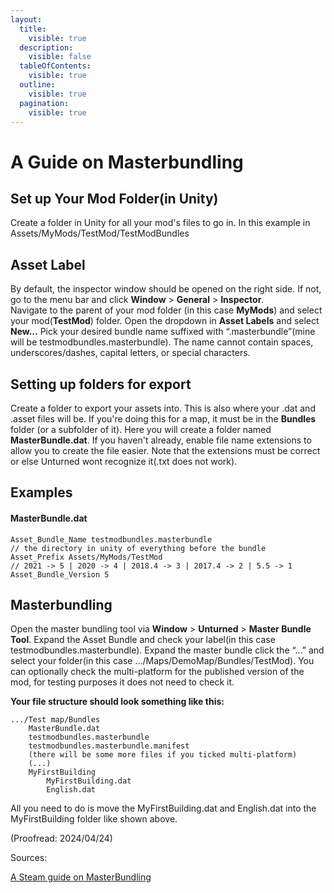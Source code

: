 ```yaml
---
layout:
  title:
    visible: true
  description:
    visible: false
  tableOfContents:
    visible: true
  outline:
    visible: true
  pagination:
    visible: true
---
```


# A Guide on Masterbundling

## Set up Your Mod Folder(in Unity)

Create a folder in Unity for all your mod's files to go in. In this example in Assets/MyMods/TestMod/TestModBundles

## Asset Label

By default, the inspector window should be opened on the right side. If not, go to the menu bar and click **Window** > **General** > **Inspector**. \
Navigate to the parent of your mod folder (in this case **MyMods**) and select your mod(**TestMod**) folder. Open the dropdown in **Asset Labels** and select **New...** Pick your desired bundle name suffixed with “.masterbundle”(mine will be testmodbundles.masterbundle). The name cannot contain spaces, underscores/dashes, capital letters, or special characters.

## Setting up folders for export

Create a folder to export your assets into. This is also where your .dat and .asset files will be. If you're doing this for a map, it must be in the **Bundles** folder (or a subfolder of it). Here you will create a folder named **MasterBundle.dat**. If you haven't already, enable file name extensions to allow you to create the file easier. Note that the extensions must be correct or else Unturned wont recognize it(.txt does not work).

## Examples

#### MasterBundle.dat

```
Asset_Bundle_Name testmodbundles.masterbundle 
// the directory in unity of everything before the bundle
Asset_Prefix Assets/MyMods/TestMod
// 2021 -> 5 | 2020 -> 4 | 2018.4 -> 3 | 2017.4 -> 2 | 5.5 -> 1
Asset_Bundle_Version 5
```

## Masterbundling

Open the master bundling tool via **Window** > **Unturned** > **Master Bundle Tool**. Expand the Asset Bundle and check your label(in this case testmodbundles.masterbundle). Expand the master bundle click the “…” and select your folder(in this case …/Maps/DemoMap/Bundles/TestMod). You can optionally check the multi-platform for the published version of the mod, for testing purposes it does not need to check it.



**Your file structure should look something like this:**

```
.../Test map/Bundles
    MasterBundle.dat
    testmodbundles.masterbundle
    testmodbundles.masterbundle.manifest
    (there will be some more files if you ticked multi-platform)
    (...)
    MyFirstBuilding
        MyFirstBuilding.dat
        English.dat
```

All you need to do is move the MyFirstBuilding.dat and English.dat into the MyFirstBuilding folder like shown above.



(Proofread: 2024/04/24)

Sources:

[A Steam guide on MasterBundling](https://steamcommunity.com/sharedfiles/filedetails/?id=2976338845)
